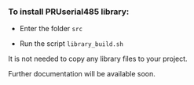 ### To install PRUserial485 library:

- Enter the folder `src`

- Run the script `library_build.sh`


It is not needed to copy any library files to your project.

Further documentation will be available soon.
